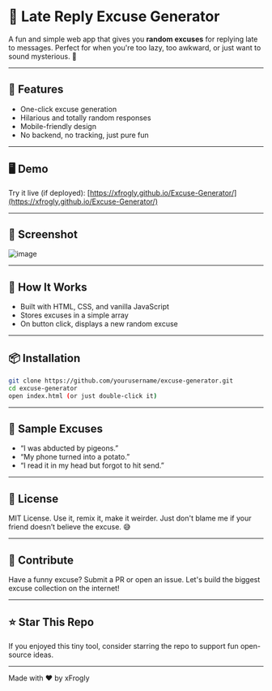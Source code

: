 # 📱 Late Reply Excuse Generator

A fun and simple web app that gives you **random excuses** for replying late to messages. Perfect for when you're too lazy, too awkward, or just want to sound mysterious. 🙈

---

## 🚀 Features

* One-click excuse generation
* Hilarious and totally random responses
* Mobile-friendly design
* No backend, no tracking, just pure fun

---

## 🖥️ Demo

Try it live (if deployed): [https://xfrogly.github.io/Excuse-Generator/](https://xfrogly.github.io/Excuse-Generator/)

---

## 📸 Screenshot
![image](https://github.com/user-attachments/assets/0c10e7b0-bbe5-41b7-9de5-2631e99c8e87)

---

## 🧠 How It Works

* Built with HTML, CSS, and vanilla JavaScript
* Stores excuses in a simple array
* On button click, displays a new random excuse

---

## 📦 Installation

```bash
git clone https://github.com/yourusername/excuse-generator.git
cd excuse-generator
open index.html (or just double-click it)
```

---

## 🤪 Sample Excuses

* “I was abducted by pigeons.”
* “My phone turned into a potato.”
* “I read it in my head but forgot to hit send.”

---

## 📄 License

MIT License. Use it, remix it, make it weirder. Just don't blame me if your friend doesn’t believe the excuse. 😅

---

## 💬 Contribute

Have a funny excuse? Submit a PR or open an issue. Let's build the biggest excuse collection on the internet!

---

## ⭐ Star This Repo

If you enjoyed this tiny tool, consider starring the repo to support fun open-source ideas.

---

Made with ❤️ by xFrogly
